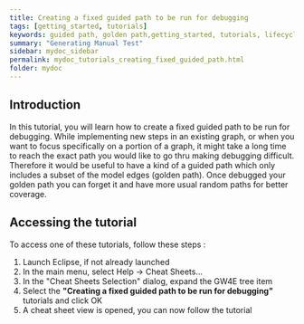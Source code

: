 ```yaml
---
title: Creating a fixed guided path to be run for debugging
tags: [getting_started, tutorials]
keywords: guided path, golden path,getting_started, tutorials, lifecycle, builder, performance, multiple models, model based testing, graphwalker, Eclipse plugin, GraphWalker Eclipse Plugin
summary: "Generating Manual Test"
sidebar: mydoc_sidebar
permalink: mydoc_tutorials_creating_fixed_guided_path.html
folder: mydoc
---
```


## Introduction
In this tutorial, you will learn how to create a fixed guided path to be run for debugging. 
While implementing new steps in an existing graph, or when you want to focus specifically on a portion of a graph, it might 
take a long time to reach the exact path you would like to go thru making debugging difficult. Therefore it would be useful 
to have a kind of a guided path which only includes a subset of the model edges (golden path). Once debugged your golden path
you can forget it and have more usual random paths for better coverage.

## Accessing the tutorial

To access one of these tutorials, follow these steps :
 
 1. Launch Eclipse, if not already launched
 2. In the main menu, select Help -> Cheat Sheets...
 3. In the "Cheat Sheets Selection" dialog, expand the GW4E tree item
 4. Select the <b>"Creating a fixed guided path to be run for debugging"</b> tutorials and click OK
 5. A cheat sheet view is opened, you can now follow the tutorial
 


 

